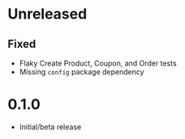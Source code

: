 # Unreleased

## Fixed

- Flaky Create Product, Coupon, and Order tests
- Missing `config` package dependency

# 0.1.0

- Initial/beta release

